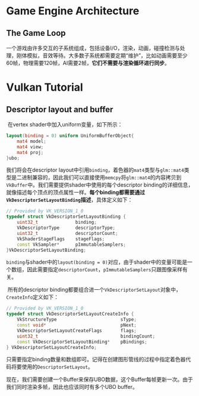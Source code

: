 # Game Engine Architecture

## The Game Loop

​	一个游戏由许多交互的子系统组成，包括设备I/O，渲染，动画，碰撞检测与处理，刚体模拟，音效等待。大多数子系统都需要定期“维护”，比如动画需要至少$60$帧，物理需要$120$帧，AI需要$2$帧，**它们不需要与渲染循环进行同步**。

# Vulkan Tutorial

## Descriptor layout and buffer

​	在vertex shader中加入uniform变量，如下所示：

```glsl
layout(binding = 0) uniform UniformBufferObject{
    mat4 model;
    mat4 view;
    mat4 proj;
}ubo;
```

我们将会在descriptor layout中引用`binding`，着色器的`mat4`类型与`glm::mat4`类型是二进制兼容的，因此我们可以直接使用`memcpy`将`glm::mat4`的内容拷贝到`VkBuffer`中。我们需要提供shader中使用的每个descriptor binding的详细信息，就像描述每个顶点的顶点属性一样。**每个binding都需要通过`VkDescriptorSetLayoutBinding`描述**，具体定义如下：

```c++
// Provided by VK_VERSION_1_0
typedef struct VkDescriptorSetLayoutBinding {
	uint32_t              binding;
	VkDescriptorType      descriptorType;
	uint32_t              descriptorCount;
	VkShaderStageFlags    stageFlags;
	const VkSampler*      pImmutableSamplers;
}VkDescriptorSetLayoutBinding;
```

`binding`与shader中的`layout(binding = 0)`对应，由于shader中的变量可能是一个数组，因此需要指定`descriptorCount`，`pImmutableSamplers`只跟图像采样有关。

​	所有的descriptor binding都要组合进一个`VkDescriptorSetLayout`对象中，`CreateInfo`定义如下：

```c++
// Provided by VK_VERSION_1_0
typedef struct VkDescriptorSetLayoutCreateInfo {
	VkStructureType                        sType;
	const void*                            pNext;
	VkDescriptorSetLayoutCreateFlags       flags;
	uint32_t                               bindingCount;
	const VkDescriptorSetLayoutBinding*    pBindings;
} VkDescriptorSetLayoutCreateInfo;
```

只需要指定binding数量和数组即可。记得在创建图形管线的过程中指定着色器代码将要使用的`DescriptorSetLayout`。

​	现在，我们需要创建一个Buffer来保存UBO数据，这个Buffer每帧更新一次。由于我们同时渲染多帧，因此也应该同时有多个UBO buffer。